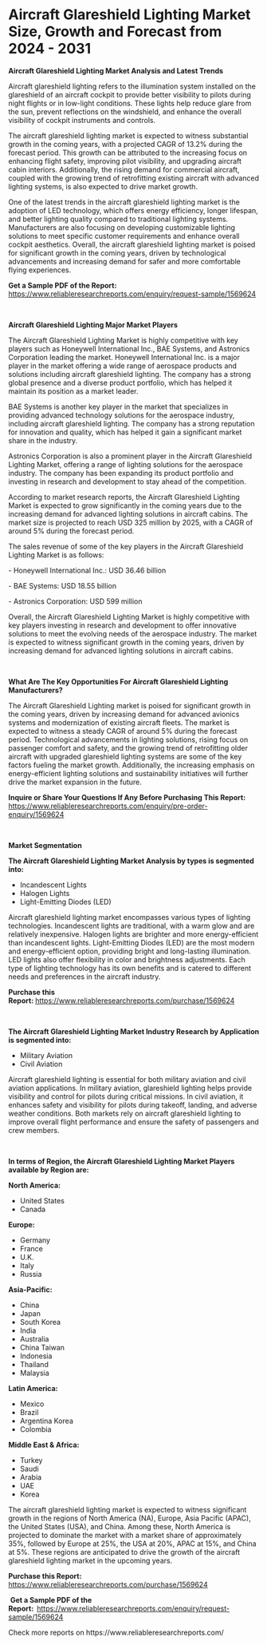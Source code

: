<p><h1>Aircraft Glareshield Lighting Market Size, Growth and Forecast from 2024 - 2031</h1></p><p><strong>Aircraft Glareshield Lighting Market Analysis and Latest Trends</strong></p>
<p><p>Aircraft glareshield lighting refers to the illumination system installed on the glareshield of an aircraft cockpit to provide better visibility to pilots during night flights or in low-light conditions. These lights help reduce glare from the sun, prevent reflections on the windshield, and enhance the overall visibility of cockpit instruments and controls.</p><p>The aircraft glareshield lighting market is expected to witness substantial growth in the coming years, with a projected CAGR of 13.2% during the forecast period. This growth can be attributed to the increasing focus on enhancing flight safety, improving pilot visibility, and upgrading aircraft cabin interiors. Additionally, the rising demand for commercial aircraft, coupled with the growing trend of retrofitting existing aircraft with advanced lighting systems, is also expected to drive market growth.</p><p>One of the latest trends in the aircraft glareshield lighting market is the adoption of LED technology, which offers energy efficiency, longer lifespan, and better lighting quality compared to traditional lighting systems. Manufacturers are also focusing on developing customizable lighting solutions to meet specific customer requirements and enhance overall cockpit aesthetics. Overall, the aircraft glareshield lighting market is poised for significant growth in the coming years, driven by technological advancements and increasing demand for safer and more comfortable flying experiences.</p></p>
<p><strong>Get a Sample PDF of the Report:&nbsp;</strong> <a href="https://www.reliableresearchreports.com/enquiry/request-sample/1569624">https://www.reliableresearchreports.com/enquiry/request-sample/1569624</a></p>
<p>&nbsp;</p>
<p><strong>Aircraft Glareshield Lighting Major Market Players</strong></p>
<p><p>The Aircraft Glareshield Lighting Market is highly competitive with key players such as Honeywell International Inc., BAE Systems, and Astronics Corporation leading the market. Honeywell International Inc. is a major player in the market offering a wide range of aerospace products and solutions including aircraft glareshield lighting. The company has a strong global presence and a diverse product portfolio, which has helped it maintain its position as a market leader. </p><p>BAE Systems is another key player in the market that specializes in providing advanced technology solutions for the aerospace industry, including aircraft glareshield lighting. The company has a strong reputation for innovation and quality, which has helped it gain a significant market share in the industry.</p><p>Astronics Corporation is also a prominent player in the Aircraft Glareshield Lighting Market, offering a range of lighting solutions for the aerospace industry. The company has been expanding its product portfolio and investing in research and development to stay ahead of the competition.</p><p>According to market research reports, the Aircraft Glareshield Lighting Market is expected to grow significantly in the coming years due to the increasing demand for advanced lighting solutions in aircraft cabins. The market size is projected to reach USD 325 million by 2025, with a CAGR of around 5% during the forecast period.</p><p>The sales revenue of some of the key players in the Aircraft Glareshield Lighting Market is as follows: </p><p>- Honeywell International Inc.: USD 36.46 billion</p><p>- BAE Systems: USD 18.55 billion</p><p>- Astronics Corporation: USD 599 million</p><p>Overall, the Aircraft Glareshield Lighting Market is highly competitive with key players investing in research and development to offer innovative solutions to meet the evolving needs of the aerospace industry. The market is expected to witness significant growth in the coming years, driven by increasing demand for advanced lighting solutions in aircraft cabins.</p></p>
<p>&nbsp;</p>
<p><strong>What Are The Key Opportunities For Aircraft Glareshield Lighting Manufacturers?</strong></p>
<p><p>The Aircraft Glareshield Lighting market is poised for significant growth in the coming years, driven by increasing demand for advanced avionics systems and modernization of existing aircraft fleets. The market is expected to witness a steady CAGR of around 5% during the forecast period. Technological advancements in lighting solutions, rising focus on passenger comfort and safety, and the growing trend of retrofitting older aircraft with upgraded glareshield lighting systems are some of the key factors fueling the market growth. Additionally, the increasing emphasis on energy-efficient lighting solutions and sustainability initiatives will further drive the market expansion in the future.</p></p>
<p><strong>Inquire or Share Your Questions If Any Before Purchasing This Report:</strong> <a href="https://www.reliableresearchreports.com/enquiry/pre-order-enquiry/1569624">https://www.reliableresearchreports.com/enquiry/pre-order-enquiry/1569624</a></p>
<p>&nbsp;</p>
<p><strong>Market Segmentation</strong></p>
<p><strong>The Aircraft Glareshield Lighting Market Analysis by types is segmented into:</strong></p>
<p><ul><li>Incandescent Lights</li><li>Halogen Lights</li><li>Light-Emitting Diodes (LED)</li></ul></p>
<p><p>Aircraft glareshield lighting market encompasses various types of lighting technologies. Incandescent lights are traditional, with a warm glow and are relatively inexpensive. Halogen lights are brighter and more energy-efficient than incandescent lights. Light-Emitting Diodes (LED) are the most modern and energy-efficient option, providing bright and long-lasting illumination. LED lights also offer flexibility in color and brightness adjustments. Each type of lighting technology has its own benefits and is catered to different needs and preferences in the aircraft industry.</p></p>
<p><strong>Purchase this Report:&nbsp;</strong><a href="https://www.reliableresearchreports.com/purchase/1569624">https://www.reliableresearchreports.com/purchase/1569624</a></p>
<p>&nbsp;</p>
<p><strong>The Aircraft Glareshield Lighting Market Industry Research by Application is segmented into:</strong></p>
<p><ul><li>Military Aviation</li><li>Civil Aviation</li></ul></p>
<p><p>Aircraft glareshield lighting is essential for both military aviation and civil aviation applications. In military aviation, glareshield lighting helps provide visibility and control for pilots during critical missions. In civil aviation, it enhances safety and visibility for pilots during takeoff, landing, and adverse weather conditions. Both markets rely on aircraft glareshield lighting to improve overall flight performance and ensure the safety of passengers and crew members.</p></p>
<p>&nbsp;</p>
<p><strong>In terms of Region, the Aircraft Glareshield Lighting Market Players available by Region are:</strong></p>
<p>
    <p> <strong> North America: </strong>
        <ul>
            <li>United States</li>
            <li>Canada</li>
        </ul>
        </p> 
    <p> <strong> Europe: </strong>
        <ul>
            <li>Germany</li>
            <li>France</li>
            <li>U.K.</li>
            <li>Italy</li>
            <li>Russia</li>
        </ul>
        </p> 
    <p> <strong> Asia-Pacific: </strong>
        <ul>
            <li>China</li>
            <li>Japan</li>
            <li>South Korea</li>
            <li>India</li>
            <li>Australia</li>
            <li>China Taiwan</li>
            <li>Indonesia</li>
            <li>Thailand</li>
            <li>Malaysia</li>
        </ul>
        </p> 
    <p> <strong> Latin America: </strong>
        <ul>
            <li>Mexico</li>
            <li>Brazil</li>
            <li>Argentina Korea</li>
            <li>Colombia</li>
        </ul>
        </p> 
    <p> <strong> Middle East & Africa: </strong>
        <ul>
            <li>Turkey</li>
            <li>Saudi</li>
            <li>Arabia</li>
            <li>UAE</li>
            <li>Korea</li>
        </ul>
    </p>
    </p>
<p><p>The aircraft glareshield lighting market is expected to witness significant growth in the regions of North America (NA), Europe, Asia Pacific (APAC), the United States (USA), and China. Among these, North America is projected to dominate the market with a market share of approximately 35%, followed by Europe at 25%, the USA at 20%, APAC at 15%, and China at 5%. These regions are anticipated to drive the growth of the aircraft glareshield lighting market in the upcoming years.</p></p>
<p><strong>Purchase this Report: </strong><a href="https://www.reliableresearchreports.com/purchase/1569624">https://www.reliableresearchreports.com/purchase/1569624</a></p>
<p>&nbsp;<strong>Get a Sample PDF of the Report:&nbsp;&nbsp;</strong><a href="https://www.reliableresearchreports.com/enquiry/request-sample/1569624">https://www.reliableresearchreports.com/enquiry/request-sample/1569624</a></p>
<p><strong></strong></p>
<p>Check more reports on https://www.reliableresearchreports.com/</p>